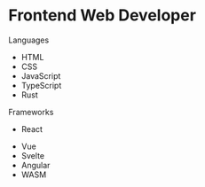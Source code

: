# Frontend Web Developer 

Languages

* HTML
* CSS
* JavaScript
* TypeScript
* Rust

Frameworks

- React
* Vue
* Svelte
* Angular
* WASM
